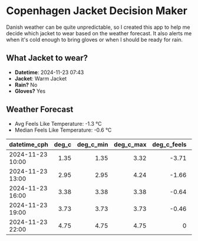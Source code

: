 
# Copenhagen Jacket Decision Maker

Danish weather can be quite unpredictable, so I created this app to help me decide which jacket to wear based on the weather forecast. 
It also alerts me when it's cold enough to bring gloves or when I should be ready for rain.

## What Jacket to wear?

- **Datetime**: 2024-11-23 07:43
- **Jacket**: Warm Jacket
- **Rain?** No
- **Gloves?** Yes

## Weather Forecast
- Avg Feels Like Temperature: -1.3 °C
- Median Feels Like Temperature: -0.6 °C

| datetime_cph     |   deg_c |   deg_c_min |   deg_c_max |   deg_c_feels | weather   | wind   | rain   |
|:-----------------|--------:|------------:|------------:|--------------:|:----------|:-------|:-------|
| 2024-11-23 10:00 |    1.35 |        1.35 |        3.32 |         -3.71 | Clouds    | High   | None   |
| 2024-11-23 13:00 |    2.95 |        2.95 |        4.24 |         -1.66 | Clouds    | High   | None   |
| 2024-11-23 16:00 |    3.38 |        3.38 |        3.38 |         -0.64 | Clouds    | Low    | None   |
| 2024-11-23 19:00 |    3.73 |        3.73 |        3.73 |         -0.46 | Clouds    | Medium | None   |
| 2024-11-23 22:00 |    4.75 |        4.75 |        4.75 |          0    | Clouds    | High   | None   |
        